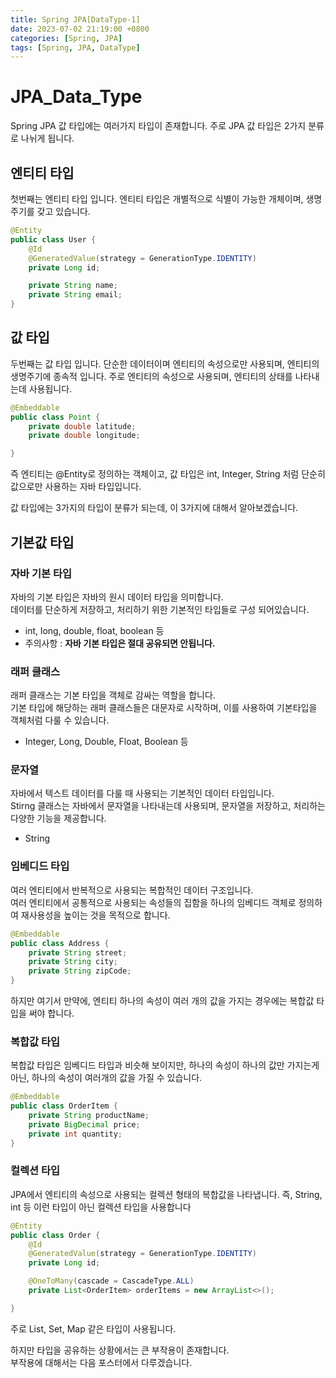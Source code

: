 ```yaml
---
title: Spring JPA[DataType-1]
date: 2023-07-02 21:19:00 +0800
categories: [Spring, JPA]
tags: [Spring, JPA, DataType]
---
```


# JPA_Data_Type
Spring JPA 값 타입에는 여러가지 타입이 존재합니다.
주로 JPA 값 타입은 2가지 분류로 나뉘게 됩니다.

## 엔티티 타입
첫번째는 엔티티 타입 입니다.
엔티티 타입은 개별적으로 식별이 가능한 개체이며, 생명주기를 갖고 있습니다.
```java
@Entity
public class User {
    @Id
    @GeneratedValue(strategy = GenerationType.IDENTITY)
    private Long id;

    private String name;
    private String email;
}
```

## 값 타입
두번째는 값 타입 입니다.
단순한 데이터이며 엔티티의 속성으로만 사용되며, 엔티티의 생명주기에 종속적 입니다.
주로 엔티티의 속성으로 사용되며, 엔티티의 상태를 나타내는데 사용됩니다.
```java
@Embeddable
public class Point {
    private double latitude;
    private double longitude;

}
```

즉 엔티티는 @Entity로 정의하는 객체이고, 값 타입은 int, Integer, String 처럼 단순히 값으로만 사용하는 자바 타입입니다.

값 타입에는 3가지의 타입이 분류가 되는데, 이 3가지에 대해서 알아보겠습니다.

## 기본값 타입
### 자바 기본 타입 
자바의 기본 타입은 자바의 원시 데이터 타입을 의미합니다.  
데이터를 단순하게 저장하고, 처리하기 위한 기본적인 타입들로 구성 되어있습니다.
- int, long, double, float, boolean 등
-  주의사항 : **자바 기본 타입은 절대 공유되면 안됩니다.**


### 래퍼 클래스
래퍼 클래스는 기본 타입을 객체로 감싸는 역할을 합니다.  
기본 타입에 해당하는 래퍼 클래스들은 대문자로 시작하며, 이를 사용하여 기본타입을 객체처럼 다룰 수 있습니다.
- Integer, Long, Double, Float, Boolean 등  

### 문자열
자바에서 텍스트 데이터를 다룰 때 사용되는 기본적인 데이터 타입입니다.  
Stirng 클래스는 자바에서 문자열을 나타내는데 사용되며, 문자열을 저장하고, 처리하는 다양한 기능을 제공합니다.  
- String

### 임베디드 타입
여러 엔티티에서 반복적으로 사용되는 복합적인 데이터 구조입니다.  
여러 엔티티에서 공통적으로 사용되는 속성들의 집함을 하나의 임베디드 객체로 정의하여 재사용성을 높이는 것을 목적으로 합니다.
```java
@Embeddable
public class Address {
    private String street;
    private String city;
    private String zipCode;
}

```

하지만 여기서 만약에, 엔티티 하나의 속성이 여러 개의 값을 가지는 경우에는 복합값 타입을 써야 합니다.

### 복합값 타입
복합값 타입은 임베디드 타입과 비슷해 보이지만, 하나의 속성이 하나의 값만 가지는게 아닌, 하나의 속성이 여러개의 값을 가질 수 있습니다.
```java
@Embeddable
public class OrderItem {
    private String productName;
    private BigDecimal price;
    private int quantity;
}

```

### 컬렉션 타입
JPA에서 엔티티의 속성으로 사용되는 컬렉션 형태의 복합값을 나타냅니다.
즉, String, int 등 이런 타입이 아닌 컬렉션 타입을 사용합니다
```java
@Entity
public class Order {
    @Id
    @GeneratedValue(strategy = GenerationType.IDENTITY)
    private Long id;

    @OneToMany(cascade = CascadeType.ALL)
    private List<OrderItem> orderItems = new ArrayList<>();

}
```
주로 List, Set, Map 같은 타입이 사용됩니다.

하지만 타입을 공유하는 상황에서는 큰 부작용이 존재합니다.  
부작용에 대해서는 다음 포스터에서 다루겠습니다.  

